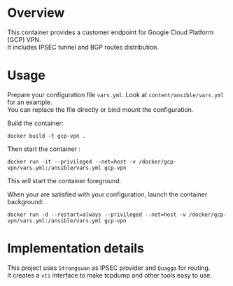 # Overview
This container provides a customer endpoint for Google Cloud Platform (GCP) VPN.  
It includes IPSEC tunnel and BGP routes distribution.  

# Usage
Prepare your configuration file `vars.yml`. Look at `content/ansible/vars.yml` for an example.  
You can replace the file directly or bind mount the configuration.  

Build the container:
```
docker build -t gcp-vpn .
```

Then start the container : 
```
docker run -it --privileged --net=host -v /docker/gcp-vpn/vars.yml:/ansible/vars.yml gcp-vpn
```
This will start the container foreground.


When your are satisfied with your configuration, launch the container background: 
```
docker run -d --restart=always --privileged --net=host -v /docker/gcp-vpn/vars.yml:/ansible/vars.yml gcp-vpn
```

# Implementation details
This project uses `Strongswan` as IPSEC provider and `Quagga` for routing.  
It creates a `vti` interface to make tcpdump and other tools easy to use.  

